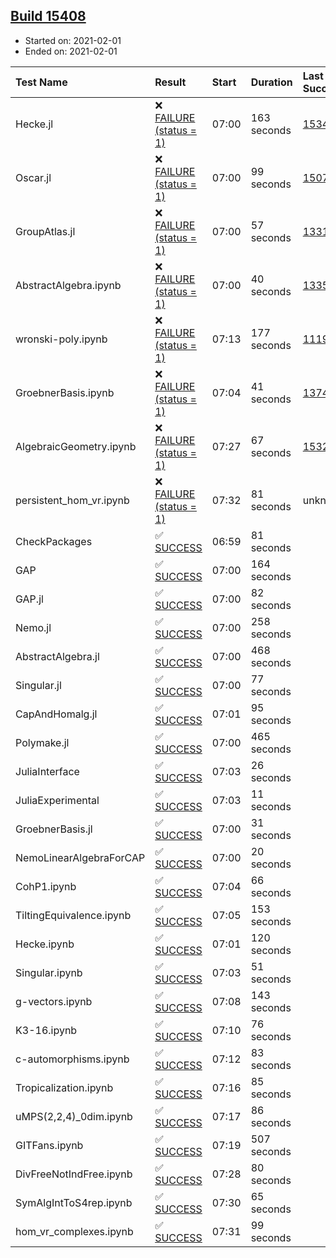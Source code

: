 ## [Build 15408](https://oscarci.mathematik.uni-kl.de/job/oscar/15408/)

* Started on: 2021-02-01
* Ended on: 2021-02-01

| Test Name    | Result | Start | Duration | Last Success | First Failure |
|:-------------|:-------|:------|:---------|:-------------|:--------------|
| Hecke.jl | ❌ [FAILURE (status = 1)](https://oscarci.mathematik.uni-kl.de/job/oscar/15408/artifact/logs/build-15408/Hecke.jl.log) | 07:00 | 163 seconds | [15344](https://oscarci.mathematik.uni-kl.de/job/oscar/15344/) | [15348](https://oscarci.mathematik.uni-kl.de/job/oscar/15348/) |
| Oscar.jl | ❌ [FAILURE (status = 1)](https://oscarci.mathematik.uni-kl.de/job/oscar/15408/artifact/logs/build-15408/Oscar.jl.log) | 07:00 | 99 seconds | [15079](https://oscarci.mathematik.uni-kl.de/job/oscar/15079/) | [15080](https://oscarci.mathematik.uni-kl.de/job/oscar/15080/) |
| GroupAtlas.jl | ❌ [FAILURE (status = 1)](https://oscarci.mathematik.uni-kl.de/job/oscar/15408/artifact/logs/build-15408/GroupAtlas.jl.log) | 07:00 | 57 seconds | [13311](https://oscarci.mathematik.uni-kl.de/job/oscar/13311/) | [13312](https://oscarci.mathematik.uni-kl.de/job/oscar/13312/) |
| AbstractAlgebra.ipynb | ❌ [FAILURE (status = 1)](https://oscarci.mathematik.uni-kl.de/job/oscar/15408/artifact/logs/build-15408/AbstractAlgebra.ipynb.log) | 07:00 | 40 seconds | [13355](https://oscarci.mathematik.uni-kl.de/job/oscar/13355/) | [13356](https://oscarci.mathematik.uni-kl.de/job/oscar/13356/) |
| wronski-poly.ipynb | ❌ [FAILURE (status = 1)](https://oscarci.mathematik.uni-kl.de/job/oscar/15408/artifact/logs/build-15408/wronski-poly.ipynb.log) | 07:13 | 177 seconds | [11192](https://oscarci.mathematik.uni-kl.de/job/oscar/11192/) | [11193](https://oscarci.mathematik.uni-kl.de/job/oscar/11193/) |
| GroebnerBasis.ipynb | ❌ [FAILURE (status = 1)](https://oscarci.mathematik.uni-kl.de/job/oscar/15408/artifact/logs/build-15408/GroebnerBasis.ipynb.log) | 07:04 | 41 seconds | [13748](https://oscarci.mathematik.uni-kl.de/job/oscar/13748/) | [13749](https://oscarci.mathematik.uni-kl.de/job/oscar/13749/) |
| AlgebraicGeometry.ipynb | ❌ [FAILURE (status = 1)](https://oscarci.mathematik.uni-kl.de/job/oscar/15408/artifact/logs/build-15408/AlgebraicGeometry.ipynb.log) | 07:27 | 67 seconds | [15322](https://oscarci.mathematik.uni-kl.de/job/oscar/15322/) | [15323](https://oscarci.mathematik.uni-kl.de/job/oscar/15323/) |
| persistent_hom_vr.ipynb | ❌ [FAILURE (status = 1)](https://oscarci.mathematik.uni-kl.de/job/oscar/15408/artifact/logs/build-15408/persistent_hom_vr.ipynb.log) | 07:32 | 81 seconds | unknown | unknown |
| CheckPackages | ✅ [SUCCESS](https://oscarci.mathematik.uni-kl.de/job/oscar/15408/artifact/logs/build-15408/CheckPackages.log) | 06:59 | 81 seconds |  |  |
| GAP | ✅ [SUCCESS](https://oscarci.mathematik.uni-kl.de/job/oscar/15408/artifact/logs/build-15408/GAP.log) | 07:00 | 164 seconds |  |  |
| GAP.jl | ✅ [SUCCESS](https://oscarci.mathematik.uni-kl.de/job/oscar/15408/artifact/logs/build-15408/GAP.jl.log) | 07:00 | 82 seconds |  |  |
| Nemo.jl | ✅ [SUCCESS](https://oscarci.mathematik.uni-kl.de/job/oscar/15408/artifact/logs/build-15408/Nemo.jl.log) | 07:00 | 258 seconds |  |  |
| AbstractAlgebra.jl | ✅ [SUCCESS](https://oscarci.mathematik.uni-kl.de/job/oscar/15408/artifact/logs/build-15408/AbstractAlgebra.jl.log) | 07:00 | 468 seconds |  |  |
| Singular.jl | ✅ [SUCCESS](https://oscarci.mathematik.uni-kl.de/job/oscar/15408/artifact/logs/build-15408/Singular.jl.log) | 07:00 | 77 seconds |  |  |
| CapAndHomalg.jl | ✅ [SUCCESS](https://oscarci.mathematik.uni-kl.de/job/oscar/15408/artifact/logs/build-15408/CapAndHomalg.jl.log) | 07:01 | 95 seconds |  |  |
| Polymake.jl | ✅ [SUCCESS](https://oscarci.mathematik.uni-kl.de/job/oscar/15408/artifact/logs/build-15408/Polymake.jl.log) | 07:00 | 465 seconds |  |  |
| JuliaInterface | ✅ [SUCCESS](https://oscarci.mathematik.uni-kl.de/job/oscar/15408/artifact/logs/build-15408/JuliaInterface.log) | 07:03 | 26 seconds |  |  |
| JuliaExperimental | ✅ [SUCCESS](https://oscarci.mathematik.uni-kl.de/job/oscar/15408/artifact/logs/build-15408/JuliaExperimental.log) | 07:03 | 11 seconds |  |  |
| GroebnerBasis.jl | ✅ [SUCCESS](https://oscarci.mathematik.uni-kl.de/job/oscar/15408/artifact/logs/build-15408/GroebnerBasis.jl.log) | 07:00 | 31 seconds |  |  |
| NemoLinearAlgebraForCAP | ✅ [SUCCESS](https://oscarci.mathematik.uni-kl.de/job/oscar/15408/artifact/logs/build-15408/NemoLinearAlgebraForCAP.log) | 07:00 | 20 seconds |  |  |
| CohP1.ipynb | ✅ [SUCCESS](https://oscarci.mathematik.uni-kl.de/job/oscar/15408/artifact/logs/build-15408/CohP1.ipynb.log) | 07:04 | 66 seconds |  |  |
| TiltingEquivalence.ipynb | ✅ [SUCCESS](https://oscarci.mathematik.uni-kl.de/job/oscar/15408/artifact/logs/build-15408/TiltingEquivalence.ipynb.log) | 07:05 | 153 seconds |  |  |
| Hecke.ipynb | ✅ [SUCCESS](https://oscarci.mathematik.uni-kl.de/job/oscar/15408/artifact/logs/build-15408/Hecke.ipynb.log) | 07:01 | 120 seconds |  |  |
| Singular.ipynb | ✅ [SUCCESS](https://oscarci.mathematik.uni-kl.de/job/oscar/15408/artifact/logs/build-15408/Singular.ipynb.log) | 07:03 | 51 seconds |  |  |
| g-vectors.ipynb | ✅ [SUCCESS](https://oscarci.mathematik.uni-kl.de/job/oscar/15408/artifact/logs/build-15408/g-vectors.ipynb.log) | 07:08 | 143 seconds |  |  |
| K3-16.ipynb | ✅ [SUCCESS](https://oscarci.mathematik.uni-kl.de/job/oscar/15408/artifact/logs/build-15408/K3-16.ipynb.log) | 07:10 | 76 seconds |  |  |
| c-automorphisms.ipynb | ✅ [SUCCESS](https://oscarci.mathematik.uni-kl.de/job/oscar/15408/artifact/logs/build-15408/c-automorphisms.ipynb.log) | 07:12 | 83 seconds |  |  |
| Tropicalization.ipynb | ✅ [SUCCESS](https://oscarci.mathematik.uni-kl.de/job/oscar/15408/artifact/logs/build-15408/Tropicalization.ipynb.log) | 07:16 | 85 seconds |  |  |
| uMPS(2,2,4)_0dim.ipynb | ✅ [SUCCESS](https://oscarci.mathematik.uni-kl.de/job/oscar/15408/artifact/logs/build-15408/uMPS-2-2-4-_0dim.ipynb.log) | 07:17 | 86 seconds |  |  |
| GITFans.ipynb | ✅ [SUCCESS](https://oscarci.mathematik.uni-kl.de/job/oscar/15408/artifact/logs/build-15408/GITFans.ipynb.log) | 07:19 | 507 seconds |  |  |
| DivFreeNotIndFree.ipynb | ✅ [SUCCESS](https://oscarci.mathematik.uni-kl.de/job/oscar/15408/artifact/logs/build-15408/DivFreeNotIndFree.ipynb.log) | 07:28 | 80 seconds |  |  |
| SymAlgIntToS4rep.ipynb | ✅ [SUCCESS](https://oscarci.mathematik.uni-kl.de/job/oscar/15408/artifact/logs/build-15408/SymAlgIntToS4rep.ipynb.log) | 07:30 | 65 seconds |  |  |
| hom_vr_complexes.ipynb | ✅ [SUCCESS](https://oscarci.mathematik.uni-kl.de/job/oscar/15408/artifact/logs/build-15408/hom_vr_complexes.ipynb.log) | 07:31 | 99 seconds |  |  |
